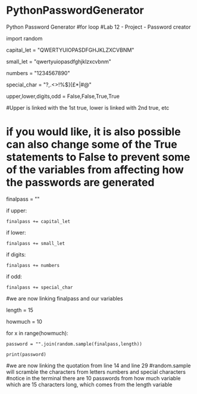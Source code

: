 # PythonPasswordGenerator
Python Password Generator
#for loop
#Lab 12 - Project - Password creator


import random


capital_let = "QWERTYUIOPASDFGHJKLZXCVBNM"

small_let = "qwertyuiopasdfghjklzxcvbnm"

numbers = "1234567890"

special_char = "?,.<>!%$]{£*|#@"

upper,lower,digits,odd = False,False,True,True

#Upper is linked with the 1st true, lower is linked with 2nd true, etc

# if you would like, it is also possible can also change some of the True statements to False to prevent some of the variables from   affecting how the passwords are generated


finalpass = ""


if upper:
    
    finalpass += capital_let
    
if lower:
    
    finalpass += small_let

if digits:
   
    finalpass += numbers

if odd:

    finalpass += special_char

#we are now linking finalpass and our variables

length = 15

howmuch = 10


for x in range(howmuch):

    password = "".join(random.sample(finalpass,length))
    
    print(password)
#we are now linking the quotation from line 14 and line 29
#random.sample will scramble the characters from letters numbers and special characters
#notice in the terminal there are 10 passwords from how much variable which are 15 characters long, which comes from the length variable
